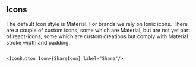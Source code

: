 ## Icons

The default Icon style is Material. For brands we rely on Ionic icons. There are a couple of custom icons, some which are Material, but are not yet part of react-icons, some which are custom creations but comply with Material stroke width and padding.


```react

<IconButton Icon={ShareIcon} label="Share"/>

```